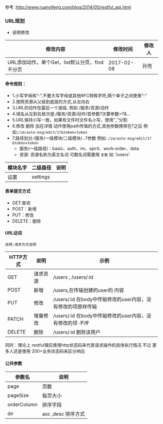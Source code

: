 参考 :http://www.ruanyifeng.com/blog/2014/05/restful_api.html
### URL规划

 - 说明修改
 
|修改内容                          |修改时间	|修改人|
|-----------                        |----------|-------|
|URL添加动作，单个Get，list默认分页，find不分页|2017-02-08|孙亮|
<!-- more -->
#### 命令规则：

 - 1.小写字母和”-”,不要大写字母或其他RFC特殊字符,两个单子之间使用”-”
 - 2.按照资源从父级到底层的方式,从左向右
 - 3.URL的动作在最后一个层级,      例如 /服务/资源/动作
 - 4.域名从左到右依次是:/服务/资源/动作/首参数?次要参数=?&…
 - 5.URL保持小写一致，如果有文件时文件名小写，使用”_”分割
 - 6.修改 删除 加在详情 动作使用path传值的方式,其他参数携带在?之后
   例如:``/im/auto-msg/edit/1?&token=token``
 - 7.路径划分:/服务/一级模块/二级模块/…?参数
   例如: `/im/auto-msg/edit/1?&token=token`
   - 服务(一级路径)：basic、auth、im、spirit、work-order、data
   - 资源: 资源名称为英文名词 可数名词需要用 `复数` 如 '/users' 

| 模块名字  | 二级路径  |说明   |
|----------|-----------|--------|
|设置|settings|        |


#### 表单提交方式

  - GET:查询
  - POST：新增
  - PUT：修改  
  - DELETE：删除  

#### URL动词

 `说明:请求方式说明`
 
|HTTP方式 | 说明 | 示例|
|----|----|----        |
|GET |	请求资源	    | /users , /users/:id |
|POST|	新增|	/users,在传输创建的user的 内容 |
|PUT|	修改|	/users/:id 在body中传输修改的user内容，没有修改的项原样传输|
|PATCH|	增量修改|	/users/:id 在body中传输修改的user内容，没有修改的项 *不传* |
|DELETE	|删除|	/users/:id 删除该用户|


同时：理论上 restful理应使用http状态码来代表请求操作的具体执行情况  不过 更多人还是使用 200+业务状态码来区分响应

#### 公共参数

|参数名  |  	说明 |
|---|---            |
|page|	页数|
|pageSize|	每页大小|
|orderColumn|排序字段	|
| dir     |    asc ,desc 排序方式   |